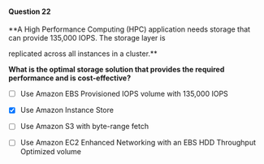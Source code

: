 #### Question  22


**A High Performance Computing (HPC) application needs storage that can provide 135,000 IOPS. The storage layer is

replicated across all instances in a cluster.**


**What is the optimal storage solution that provides the required performance and is cost-effective?**


- [ ] Use Amazon EBS Provisioned IOPS volume with 135,000 IOPS


- [x] Use Amazon Instance Store


- [ ] Use Amazon S3 with byte-range fetch


- [ ] Use Amazon EC2 Enhanced Networking with an EBS HDD Throughput Optimized volume

